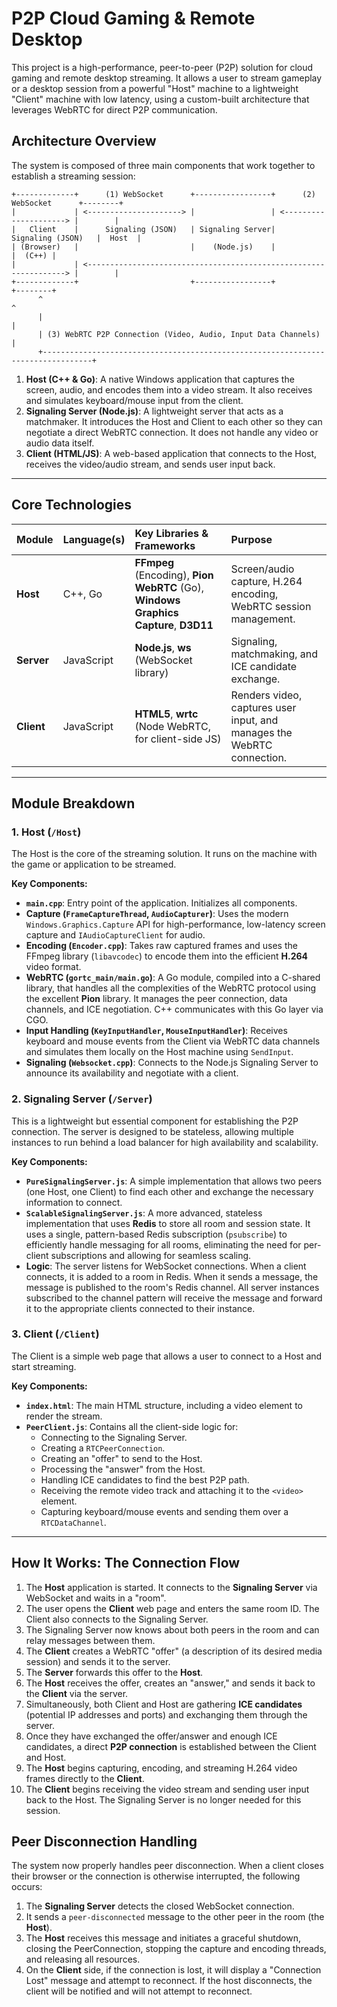# P2P Cloud Gaming & Remote Desktop

This project is a high-performance, peer-to-peer (P2P) solution for cloud gaming and remote desktop streaming. It allows a user to stream gameplay or a desktop session from a powerful "Host" machine to a lightweight "Client" machine with low latency, using a custom-built architecture that leverages WebRTC for direct P2P communication.

## Architecture Overview

The system is composed of three main components that work together to establish a streaming session:

```
+-------------+      (1) WebSocket      +-----------------+      (2) WebSocket      +--------+
|             | <---------------------> |                 | <---------------------> |        |
|   Client    |      Signaling (JSON)   | Signaling Server|      Signaling (JSON)   |  Host  |
| (Browser)   |                         |    (Node.js)    |                         |  (C++) |
|             | <-----------------------------------------------------------------> |        |
+-------------+                         +-----------------+                         +--------+
      ^                                                                                 ^
      |                                                                                 |
      | (3) WebRTC P2P Connection (Video, Audio, Input Data Channels)                   |
      +---------------------------------------------------------------------------------+

```

1.  **Host (C++ & Go)**: A native Windows application that captures the screen, audio, and encodes them into a video stream. It also receives and simulates keyboard/mouse input from the client.
2.  **Signaling Server (Node.js)**: A lightweight server that acts as a matchmaker. It introduces the Host and Client to each other so they can negotiate a direct WebRTC connection. It does not handle any video or audio data itself.
3.  **Client (HTML/JS)**: A web-based application that connects to the Host, receives the video/audio stream, and sends user input back.

---

## Core Technologies

| Module | Language(s) | Key Libraries & Frameworks | Purpose |
| :--- | :--- | :--- | :--- |
| **Host** | C++, Go | **FFmpeg** (Encoding), **Pion WebRTC** (Go), **Windows Graphics Capture**, **D3D11** | Screen/audio capture, H.264 encoding, WebRTC session management. |
| **Server** | JavaScript | **Node.js**, **ws** (WebSocket library) | Signaling, matchmaking, and ICE candidate exchange. |
| **Client** | JavaScript | **HTML5**, **wrtc** (Node WebRTC, for client-side JS) | Renders video, captures user input, and manages the WebRTC connection. |

---

## Module Breakdown

### 1. Host (`/Host`)

The Host is the core of the streaming solution. It runs on the machine with the game or application to be streamed.

**Key Components:**
*   **`main.cpp`**: Entry point of the application. Initializes all components.
*   **Capture (`FrameCaptureThread`, `AudioCapturer`)**: Uses the modern `Windows.Graphics.Capture` API for high-performance, low-latency screen capture and `IAudioCaptureClient` for audio.
*   **Encoding (`Encoder.cpp`)**: Takes raw captured frames and uses the FFmpeg library (`libavcodec`) to encode them into the efficient **H.264** video format.
*   **WebRTC (`gortc_main/main.go`)**: A Go module, compiled into a C-shared library, that handles all the complexities of the WebRTC protocol using the excellent **Pion** library. It manages the peer connection, data channels, and ICE negotiation. C++ communicates with this Go layer via CGO.
*   **Input Handling (`KeyInputHandler`, `MouseInputHandler`)**: Receives keyboard and mouse events from the Client via WebRTC data channels and simulates them locally on the Host machine using `SendInput`.
*   **Signaling (`Websocket.cpp`)**: Connects to the Node.js Signaling Server to announce its availability and negotiate with a client.

### 2. Signaling Server (`/Server`)

This is a lightweight but essential component for establishing the P2P connection. The server is designed to be stateless, allowing multiple instances to run behind a load balancer for high availability and scalability.

**Key Components:**
*   **`PureSignalingServer.js`**: A simple implementation that allows two peers (one Host, one Client) to find each other and exchange the necessary information to connect.
*   **`ScalableSignalingServer.js`**: A more advanced, stateless implementation that uses **Redis** to store all room and session state. It uses a single, pattern-based Redis subscription (`psubscribe`) to efficiently handle messaging for all rooms, eliminating the need for per-client subscriptions and allowing for seamless scaling.
*   **Logic**: The server listens for WebSocket connections. When a client connects, it is added to a room in Redis. When it sends a message, the message is published to the room's Redis channel. All server instances subscribed to the channel pattern will receive the message and forward it to the appropriate clients connected to their instance.

### 3. Client (`/Client`)

The Client is a simple web page that allows a user to connect to a Host and start streaming.

**Key Components:**
*   **`index.html`**: The main HTML structure, including a video element to render the stream.
*   **`PeerClient.js`**: Contains all the client-side logic for:
    *   Connecting to the Signaling Server.
    *   Creating a `RTCPeerConnection`.
    *   Creating an "offer" to send to the Host.
    *   Processing the "answer" from the Host.
    *   Handling ICE candidates to find the best P2P path.
    *   Receiving the remote video track and attaching it to the `<video>` element.
    *   Capturing keyboard/mouse events and sending them over a `RTCDataChannel`.

---

## How It Works: The Connection Flow

1.  The **Host** application is started. It connects to the **Signaling Server** via WebSocket and waits in a "room".
2.  The user opens the **Client** web page and enters the same room ID. The Client also connects to the Signaling Server.
3.  The Signaling Server now knows about both peers in the room and can relay messages between them.
4.  The **Client** creates a WebRTC "offer" (a description of its desired media session) and sends it to the server.
5.  The **Server** forwards this offer to the **Host**.
6.  The **Host** receives the offer, creates an "answer," and sends it back to the **Client** via the server.
7.  Simultaneously, both Client and Host are gathering **ICE candidates** (potential IP addresses and ports) and exchanging them through the server.
8.  Once they have exchanged the offer/answer and enough ICE candidates, a direct **P2P connection** is established between the Client and Host.
9.  The **Host** begins capturing, encoding, and streaming H.264 video frames directly to the **Client**.
10. The **Client** begins receiving the video stream and sending user input back to the Host. The Signaling Server is no longer needed for this session.

## Peer Disconnection Handling

The system now properly handles peer disconnection. When a client closes their browser or the connection is otherwise interrupted, the following occurs:

1.  The **Signaling Server** detects the closed WebSocket connection.
2.  It sends a `peer-disconnected` message to the other peer in the room (the **Host**).
3.  The **Host** receives this message and initiates a graceful shutdown, closing the PeerConnection, stopping the capture and encoding threads, and releasing all resources.
4.  On the **Client** side, if the connection is lost, it will display a "Connection Lost" message and attempt to reconnect. If the host disconnects, the client will be notified and will not attempt to reconnect.